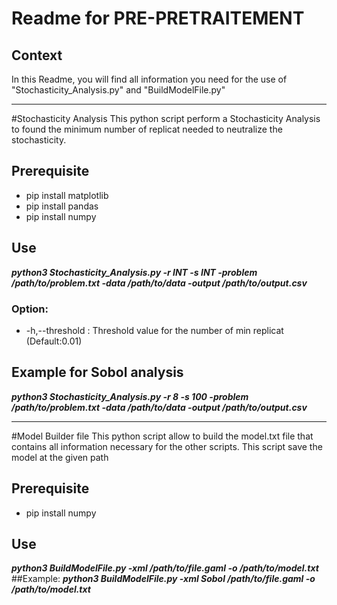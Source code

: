 # Readme for PRE-PRETRAITEMENT
## Context
In this Readme, you will find all information you need for the use of "Stochasticity_Analysis.py" and "BuildModelFile.py"

***
#Stochasticity Analysis
This python script perform a Stochasticity Analysis to found the minimum number of replicat needed to neutralize the stochasticity.


## Prerequisite
- pip install matplotlib
- pip install pandas
- pip install numpy

## Use
***python3 Stochasticity_Analysis.py -r INT -s INT -problem /path/to/problem.txt -data /path/to/data -output /path/to/output.csv***

### Option:
- -h,--threshold : Threshold value for the number of min replicat (Default:0.01)
## Example for Sobol analysis
***python3 Stochasticity_Analysis.py -r 8 -s 100 -problem /path/to/problem.txt -data /path/to/data -output /path/to/output.csv***

***
#Model Builder file
This python script allow to build the model.txt file that contains all information necessary for the other scripts.
This script save the model at the given path

## Prerequisite
- pip install numpy

## Use
***python3 BuildModelFile.py -xml <experiment name> /path/to/file.gaml -o /path/to/model.txt***
##Example:
***python3 BuildModelFile.py -xml Sobol /path/to/file.gaml -o /path/to/model.txt***

